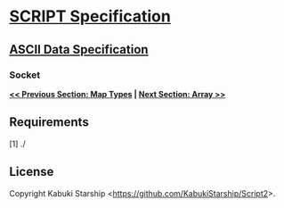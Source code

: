 # [SCRIPT Specification](../)

## [ASCII Data Specification](./)

### Socket



**[<< Previous Section: Map Types](./) | [Next Section: Array >>](Array.md)**

## Requirements

[1] ./

## License

Copyright Kabuki Starship <<https://github.com/KabukiStarship/Script2>>.
